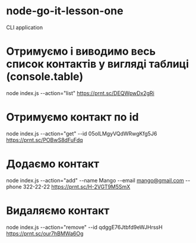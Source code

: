 # node-go-it-lesson-one

CLI application

# Отримуємо і виводимо весь список контактів у вигляді таблиці (console.table)

node index.js --action="list"
https://prnt.sc/DEQWpwDx2gRi

# Отримуємо контакт по id

node index.js --action="get" --id 05olLMgyVQdWRwgKfg5J6
https://prnt.sc/POBwS8dFuFdq

# Додаємо контакт

node index.js --action="add" --name Mango --email mango@gmail.com --phone 322-22-22
https://prnt.sc/H-2VGT9M5SmX

# Видаляємо контакт

node index.js --action="remove" --id qdggE76Jtbfd9eWJHrssH
https://prnt.sc/our7hBMWa6Og
